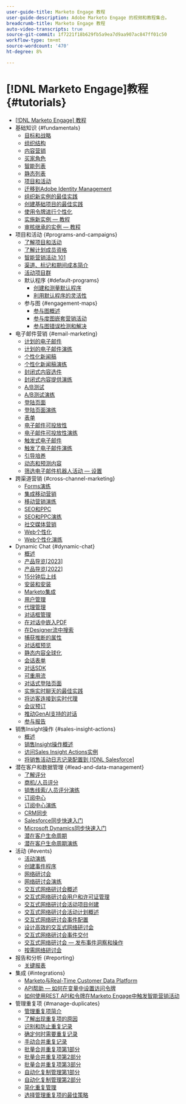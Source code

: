 ```yaml
---
user-guide-title: Marketo Engage 教程
user-guide-description: Adobe Marketo Engage 的视频和教程集合。
breadcrumb-title: Marketo Engage 教程
auto-video-transcripts: true
source-git-commit: 1f7221f18b629fb5a9ea7d9aa907ac847ff01c50
workflow-type: tm+mt
source-wordcount: '470'
ht-degree: 8%

---
```



# [!DNL Marketo Engage]教程 {#tutorials}

+ [[!DNL Marketo Engage] 教程](/help/_marketo-main/overview.md)
+ 基础知识 {#fundamentals}
   + [目标和战略](/help/fundamentals/goals-and-strategy-learn.md)
   + [组织结构](/help/fundamentals/organizational-structure-learn.md)
   + [内容营销](/help/fundamentals/content-marketing-learn.md)
   + [买家角色](/help/fundamentals/buyer-personas-learn.md)
   + [智能列表](/help/fundamentals/smart-lists.md)
   + [静态列表](/help/fundamentals/static-lists.md)
   + [项目和活动](/help/fundamentals/programs-and-campaigns.md)
   + [迁移到Adobe Identity Management](/help/fundamentals/migrating-to-adobe-identity-management.md)
   + [组织新实例的最佳实践](/help/fundamentals/best-practices-to-organize-a-new-instance.md)
   + [创建基础项目的最佳实践](/help/fundamentals/best-practices-for-creating-foundational-programs.md)
   + [使用令牌进行个性化](/help/personalization/personalize-with-tokens.md)
   + [实施新实例 — 教程](https://experienceleague.adobe.com/zh-hans/docs/experiences-by-you/implementing-new-instance/overview)
   + [审核继承的实例 — 教程](https://experienceleague.adobe.com/docs/marketo-learn/auditing-an-inherited-instance/overview.html?lang=zh-Hans)
+ 项目和活动 {#programs-and-campaigns}
   + [了解项目和活动](/help/programs/understanding-programs-and-campaigns.md)
   + [了解计划成员资格](/help/programs/understanding-program-membership.md)
   + [智能营销活动 101](/help/campaigns/smart-campaigns-101.md)
   + [渠道、标记和期间成本简介](/help/campaigns/channels-tags-period-costs.md)
   + [活动项目群](/help/programs/event-programs.md)
   + 默认程序 {#default-programs}
      + [创建和测量默认程序](/help/programs/create-and-measure-default-programs.md)
      + [利用默认程序的灵活性](/help/programs/leverage-the-flexibility-of-default-programs.md)
   + 参与图 {#engagement-maps}
      + [参与图概述](/help/engagement-maps/engagement-map-overview.md)
      + [参与度图嵌套营销活动](/help/engagement-maps/engagement-map-nested-campaign.md)
      + [参与图错误检测和解决](/help/engagement-maps/engagement-map-error-detection-and-resolution.md)
+ 电子邮件营销 {#email-marketing}
   + [计划的电子邮件](/help/email-marketing/scheduled-email-learn.md)
   + [计划的电子邮件演练](/help/email-marketing/scheduled-email-watch.md)
   + [个性化新闻稿](/help/email-marketing/personalized-newsletter-learn.md)
   + [个性化新闻稿演练](/help/email-marketing/personalized-newsletter-watch.md)
   + [封闭式内容选件](/help/email-marketing/gated-content-offer-learn.md)
   + [封闭式内容提供演练](/help/email-marketing/gated-content-offer-watch.md)
   + [A/B测试](/help/email-marketing/ab-testing-learn.md)
   + [A/B测试演练](/help/email-marketing/ab-testing-watch.md)
   + [登陆页面](/help/email-marketing/landing-pages-learn.md)
   + [登陆页面演练](/help/email-marketing/landing-pages-watch.md)
   + [表单](/help/email-marketing/forms-learn.md)
   + [电子邮件可投放性](/help/email-marketing/email-deliverability-learn.md)
   + [电子邮件可投放性演练](/help/email-marketing/email-deliverability-watch.md)
   + [触发式电子邮件](/help/email-marketing/triggered-email-learn.md)
   + [触发了电子邮件演练](/help/email-marketing/triggered-email-watch.md)
   + [引导培养](/help/email-marketing/lead-nuturing-learn.md)
   + [动态和预测内容](/help/email-marketing/dynamic-and-predictive-content-learn.md)
   + [筛选电子邮件机器人活动 — 设置](/help/filtering-email-bot-activities/setup.md)
+ 跨渠道营销 {#cross-channel-marketing}
   + [Forms演练](/help/email-marketing/forms-watch.md)
   + [集成移动营销](/help/cross-channel-marketing/mobile-marketing-learn.md)
   + [移动营销演练](/help/cross-channel-marketing/mobile-marketing-watch.md)
   + [SEO和PPC](/help/cross-channel-marketing/seo-and-ppc-learn.md)
   + [SEO和PPC演练](/help/cross-channel-marketing/seo-and-ppc-watch.md)
   + [社交媒体营销](/help/cross-channel-marketing/social-marketing-learn.md)
   + [Web个性化](/help/cross-channel-marketing/web-personalization-learn.md)
   + [Web个性化演练](/help/cross-channel-marketing/web-personalization-watch.md)
+ Dynamic Chat {#dynamic-chat}
   + [概述](/help/dynamic-chat/dynamic-chat-overview.md)
   + [产品导览[2023]](/help/dynamic-chat/product-tour.md)
   + [产品导览[2022]](/help/dynamic-chat/product-tour-2022.md)
   + [15分钟后上线](/help/dynamic-chat/go-live-in-15-minutes.md)
   + [安装和安装](/help/dynamic-chat/setup.md)
   + [Marketo集成](/help/dynamic-chat/marketo-integration.md)
   + [用户管理](/help/dynamic-chat/user-management.md)
   + [代理管理](/help/dynamic-chat/agent-management.md)
   + [对话框管理](/help/dynamic-chat/dialogue-management.md)
   + [在对话中嵌入PDF](/help/dynamic-chat/document-cloud-integration.md)
   + [在Designer流中搜索](/help/dynamic-chat/search-in-stream-designer.md)
   + [捕获推断的属性](/help/dynamic-chat/capture-inferred-attributes.md)
   + [对话框预览](/help/dynamic-chat/dialogue-preview.md)
   + [静态内容全球化](/help/dynamic-chat/globalization-of-static-content.md)
   + [会话表单](/help/dynamic-chat/conversational-forms.md)
   + [对话SDK](/help/dynamic-chat/conversations-sdk.md)
   + [可重用流](/help/dynamic-chat/reusable-flows.md)
   + [对话式登陆页面](/help/dynamic-chat/conversational-landing-pages.md)
   + [实施实时聊天的最佳实践](/help/dynamic-chat/live-chat-best-practices.md)
   + [将访客连接到实时代理](/help/dynamic-chat/connect-visitors-to-live-agents.md)
   + [会议预订](/help/dynamic-chat/meeting-booking.md)
   + [推动GenAI支持的对话](/help/dynamic-chat/gen-ai-features.md)
   + [参与报告](/help/dynamic-chat/engagement-report.md)
+ 销售Insight操作 {#sales-insight-actions}
   + [概述](/help/sales-insight-actions/overview.md)
   + [销售Insight操作概述](/help/sales-insight-actions/sales-insight-actions-overview.md)
   + [访问Sales Insight Actions实例](/help/sales-insight-actions/accessing-your-sales-insight-actions-instance.md)
   + [将销售活动日志记录配置到 [!DNL Salesforce]](/help/sales-insight-actions/configure-sales-activity-logging-to-salesforce.md)
+ 潜在客户和数据管理 {#lead-and-data-management}
   + [了解评分](/help/lead-and-data-management/understanding-scoring.md)
   + [商机/人员评分](/help/lead-and-data-management/lead-scoring-learn.md)
   + [销售线索/人员评分演练](/help/lead-and-data-management/lead-scoring-watch.md)
   + [订阅中心](/help/lead-and-data-management/subscription-center-learn.md)
   + [订阅中心演练](/help/lead-and-data-management/subscription-center-watch.md)
   + [CRM同步](/help/lead-and-data-management/crm-sync-learn.md)
   + [Salesforce同步快速入门](/help/integrations/salesforce-sync-setup.md)
   + [Microsoft Dynamics同步快速入门](/help/integrations/microsoft-dynamics-sync-setup.md)
   + [潜在客户生命周期](/help/lead-and-data-management/lead-lifecycle-learn.md)
   + [潜在客户生命周期演练](/help/lead-and-data-management/lead-lifecycle-watch.md)
+ 活动 {#events}
   + [活动演练](/help/events/events-watch.md)
   + [创建事件程序](/help/events/events-learn.md)
   + [网络研讨会](/help/events/webinar-learn.md)
   + [网络研讨会演练](/help/events/webinar-watch.md)
   + [交互式网络研讨会概述](/help/events/interactive-webinars-overview.md)
   + [交互式网络研讨会用户和许可证管理](/help/events/interactive-webinars-user-and-license-management.md)
   + [交互式网络研讨会活动项目创建](/help/events/interactive-webinars-event-program-creation.md)
   + [交互式网络研讨会活动计划概述](/help/events/interactive-webinars-event-program-overview.md)
   + [交互式网络研讨会事件配置](/help/events/interactive-webinars-event-configuration.md)
   + [设计高效的交互式网络研讨会](/help/events/design-an-effective-interactive-webinar.md)
   + [交互式网络研讨会事件交付](/help/events/interactive-webinars-event-delivery.md)
   + [交互式网络研讨会 — 发布事件洞察和操作](/help/events/interactive-webinars-post-event-insights-and-actions.md)
   + [按需网络研讨会](/help/events/on-demand-webinars.md)
+ 报告和分析 {#reporting}
   + [关键报表](/help/reporting/key-reports.md)
+ 集成 {#integrations}
   + [Marketo与Real-Time Customer Data Platform](https://experienceleague.adobe.com/docs/platform-learn/tutorials/sources/ingest-data-from-marketo.html?lang=zh-Hans)
   + [API帮助 — 如何在变量中设置访问令牌](/help/integrations/api-set-access-token-variable.md)
   + [如何使用REST API和令牌在Marketo Engage中触发智能营销活动](/help/integrations/trigger-smart-campaign-rest-api.md)
+ 管理重复项 {#manage-duplicates}
   + [管理重复项简介](/help/managing-duplicates/introduction-managing-duplicates.md)
   + [了解出现重复项的原因](/help/managing-duplicates/why-duplicates-occur.md)
   + [识别和防止重复记录](/help/managing-duplicates/identify-prevent-duplicates.md)
   + [确定何时需要重复记录](/help/managing-duplicates/determine-necessary-duplicates.md)
   + [手动合并重复记录](/help/managing-duplicates/merge-manually.md)
   + [批量合并重复项第1部分](/help/managing-duplicates/bulk-merge-part-1.md)
   + [批量合并重复项第2部分](/help/managing-duplicates/bulk-merge-part-2.md)
   + [批量合并重复项第3部分](/help/managing-duplicates/bulk-merge-part-3.md)
   + [自动化复制管理第1部分](/help/managing-duplicates/automate-integration-part-1.md)
   + [自动化复制管理第2部分](/help/managing-duplicates/automate-integration-part-2.md)
   + [简化重复管理](/help/managing-duplicates/simplify-acs.md)
   + [选择管理重复项的最佳策略](/help/managing-duplicates/duplicate-strategy.md)
